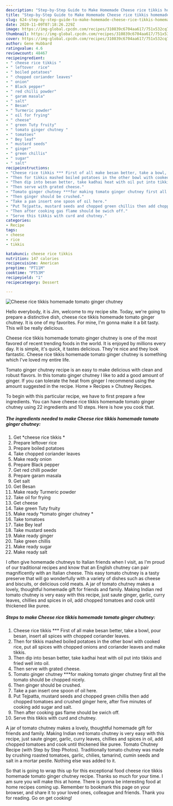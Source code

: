 ```yaml
---
description: "Step-by-Step Guide to Make Homemade Cheese rice tikkis homemade tomato ginger chutney"
title: "Step-by-Step Guide to Make Homemade Cheese rice tikkis homemade tomato ginger chutney"
slug: 624-step-by-step-guide-to-make-homemade-cheese-rice-tikkis-homemade-tomato-ginger-chutney
date: 2020-11-09T07:18:26.229Z
image: https://img-global.cpcdn.com/recipes/310839c6704aa617/751x532cq70/cheese-rice-tikkis-homemade-tomato-ginger-chutney-recipe-main-photo.jpg
thumbnail: https://img-global.cpcdn.com/recipes/310839c6704aa617/751x532cq70/cheese-rice-tikkis-homemade-tomato-ginger-chutney-recipe-main-photo.jpg
cover: https://img-global.cpcdn.com/recipes/310839c6704aa617/751x532cq70/cheese-rice-tikkis-homemade-tomato-ginger-chutney-recipe-main-photo.jpg
author: Gene Hubbard
ratingvalue: 4.6
reviewcount: 48467
recipeingredient:
- " cheese rice tikkis "
- " leftover  rice"
- " boiled potatoes"
- " chopped coriander leaves"
- " onion"
- " Black pepper"
- " red chilli powder"
- " garam masala"
- " salt"
- " Besan"
- " Turmeric powder"
- " oil for frying"
- " cheese"
- " green Tuty fruity"
- " tomato ginger chutney "
- " tomatoes"
- " Bey leaf"
- " mustard seeds"
- " ginger"
- " green chillis"
- " sugar"
- " salt"
recipeinstructions:
- "Cheese rice tikkis *** First of all make besan better, take a bowl, pour besan, insert all spices with chopped coriander leaves."
- "Then for tikkis mashed boiled potatoes in the other bowl with cooked rice, put all spices with chopped onions and coriander leaves and make tikkis."
- "Then dip into besan better, take kadhai heat with oil put into tikkis and fried well into oil."
- "Then serve with grated cheese."
- "Tomato ginger chutney ***for making tomato ginger chutney first all the tomato should be chopped nicely."
- "Then ginger should be crushed."
- "Take a pan insert one spoon of oil here."
- "Put Tejpatta, mustard seeds and chopped green chillis then add chopped tomatoes and crushed ginger here, after five minutes of cooking add sugar and salt."
- "Then after cooking gas flame should be swich off."
- "Serve this tikkis with curd and chutney."
categories:
- Recipe
tags:
- cheese
- rice
- tikkis

katakunci: cheese rice tikkis 
nutrition: 147 calories
recipecuisine: American
preptime: "PT11M"
cooktime: "PT53M"
recipeyield: "1"
recipecategory: Dessert

---
```



![Cheese rice tikkis homemade tomato ginger chutney](https://img-global.cpcdn.com/recipes/310839c6704aa617/751x532cq70/cheese-rice-tikkis-homemade-tomato-ginger-chutney-recipe-main-photo.jpg)

Hello everybody, it is Jim, welcome to my recipe site. Today, we're going to prepare a distinctive dish, cheese rice tikkis homemade tomato ginger chutney. It is one of my favorites. For mine, I'm gonna make it a bit tasty. This will be really delicious.

Cheese rice tikkis homemade tomato ginger chutney is one of the most favored of recent trending foods in the world. It is enjoyed by millions every day. It is simple, it's quick, it tastes delicious. They're nice and they look fantastic. Cheese rice tikkis homemade tomato ginger chutney is something which I've loved my entire life.

Tomato ginger chutney recipe is an easy to make delicious with clean and robust flavors. In this tomato ginger chutney I like to add a good amount of ginger. If you can tolerate the heat from ginger I recommend using the amount suggested in the recipe. Home » Recipes » Chutney Recipes.


To begin with this particular recipe, we have to first prepare a few ingredients. You can have cheese rice tikkis homemade tomato ginger chutney using 22 ingredients and 10 steps. Here is how you cook that.

<!--inarticleads1-->

##### The ingredients needed to make Cheese rice tikkis homemade tomato ginger chutney:

1. Get  *cheese rice tikkis *
1. Prepare  leftover  rice
1. Prepare  boiled potatoes
1. Take  chopped coriander leaves
1. Make ready  onion
1. Prepare  Black pepper
1. Get  red chilli powder
1. Prepare  garam masala
1. Get  salt
1. Get  Besan
1. Make ready  Turmeric powder
1. Take  oil for frying
1. Get  cheese
1. Take  green Tuty fruity
1. Make ready  *tomato ginger chutney *
1. Take  tomatoes
1. Take  Bey leaf
1. Take  mustard seeds
1. Make ready  ginger
1. Take  green chillis
1. Make ready  sugar
1. Make ready  salt


I often give homemade chutneys to Italian friends when I visit, as I&#39;m proud of our traditional recipes and know that an English chutney can pair magnificently with an Italian cheese. This easy tomato chutney is a tasty preserve that will go wonderfully with a variety of dishes such as cheese and biscuits, or delicious cold meats. A jar of tomato chutney makes a lovely, thoughtful homemade gift for friends and family. Making Indian red tomato chutney is very easy with this recipe, just saute ginger, garlic, curry leaves, chillies and spices in oil, add chopped tomatoes and cook until thickened like puree. 

<!--inarticleads2-->

##### Steps to make Cheese rice tikkis homemade tomato ginger chutney:

1. Cheese rice tikkis *** First of all make besan better, take a bowl, pour besan, insert all spices with chopped coriander leaves.
1. Then for tikkis mashed boiled potatoes in the other bowl with cooked rice, put all spices with chopped onions and coriander leaves and make tikkis.
1. Then dip into besan better, take kadhai heat with oil put into tikkis and fried well into oil.
1. Then serve with grated cheese.
1. Tomato ginger chutney ***for making tomato ginger chutney first all the tomato should be chopped nicely.
1. Then ginger should be crushed.
1. Take a pan insert one spoon of oil here.
1. Put Tejpatta, mustard seeds and chopped green chillis then add chopped tomatoes and crushed ginger here, after five minutes of cooking add sugar and salt.
1. Then after cooking gas flame should be swich off.
1. Serve this tikkis with curd and chutney.


A jar of tomato chutney makes a lovely, thoughtful homemade gift for friends and family. Making Indian red tomato chutney is very easy with this recipe, just saute ginger, garlic, curry leaves, chillies and spices in oil, add chopped tomatoes and cook until thickened like puree. Tomato Chutney Recipe (with Step by Step Photos). Traditionally tomato chutney was made by crushing roasted tomatoes, garlic, chilies, tamarind, cumin seeds and salt in a mortar pestle. Nothing else was added to it. 

So that is going to wrap this up for this exceptional food cheese rice tikkis homemade tomato ginger chutney recipe. Thanks so much for your time. I am sure you will make this at home. There is gonna be interesting food at home recipes coming up. Remember to bookmark this page on your browser, and share it to your loved ones, colleague and friends. Thank you for reading. Go on get cooking!
